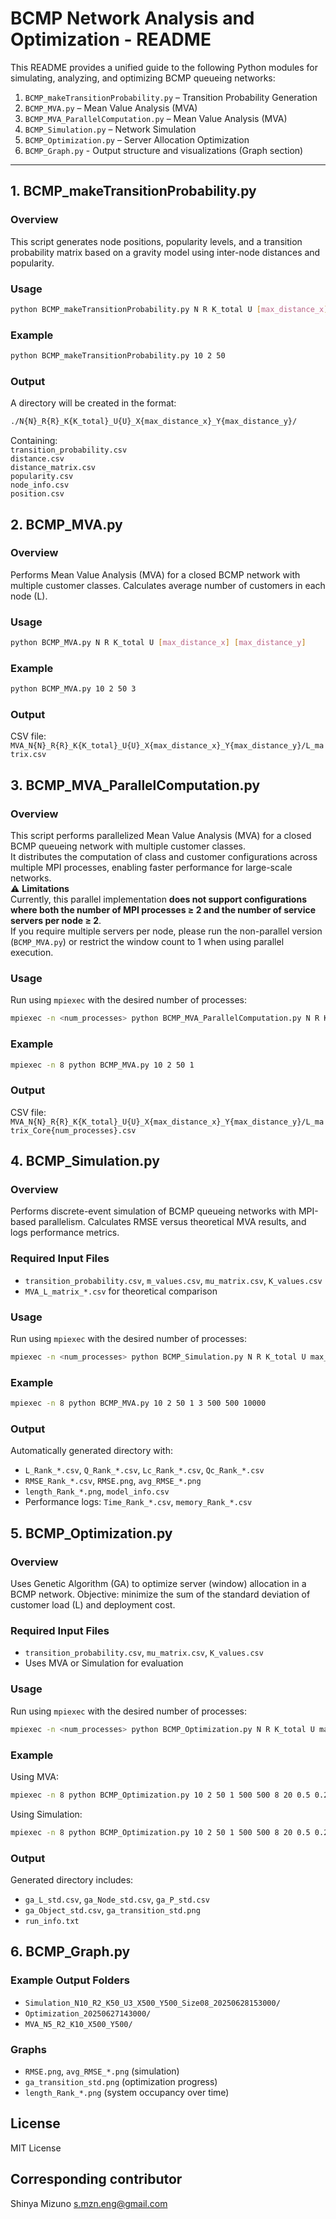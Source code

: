 # BCMP Network Analysis and Optimization - README

This README provides a unified guide to the following Python modules for simulating, analyzing, and optimizing BCMP queueing networks:

1. `BCMP_makeTransitionProbability.py` – Transition Probability Generation  
2. `BCMP_MVA.py` – Mean Value Analysis (MVA)
3. `BCMP_MVA_ParallelComputation.py` – Mean Value Analysis (MVA)
4. `BCMP_Simulation.py` – Network Simulation  
5. `BCMP_Optimization.py` – Server Allocation Optimization  
6. `BCMP_Graph.py` - Output structure and visualizations (Graph section)  

---

## 1. BCMP_makeTransitionProbability.py

### Overview
This script generates node positions, popularity levels, and a transition probability matrix based on a gravity model using inter-node distances and popularity.

### Usage
```bash
python BCMP_makeTransitionProbability.py N R K_total U [max_distance_x] [max_distance_y]
```

### Example
```bash
python BCMP_makeTransitionProbability.py 10 2 50
```

### Output
A directory will be created in the format:
```bash
./N{N}_R{R}_K{K_total}_U{U}_X{max_distance_x}_Y{max_distance_y}/
```

Containing:  
`transition_probability.csv`  
`distance.csv`  
`distance_matrix.csv`  
`popularity.csv`  
`node_info.csv`  
`position.csv`  


## 2. BCMP_MVA.py 

### Overview
Performs Mean Value Analysis (MVA) for a closed BCMP network with multiple customer classes. Calculates average number of customers in each node (L).

### Usage
```bash
python BCMP_MVA.py N R K_total U [max_distance_x] [max_distance_y]
```

### Example
```bash
python BCMP_MVA.py 10 2 50 3
```

### Output
CSV file:  
`MVA_N{N}_R{R}_K{K_total}_U{U}_X{max_distance_x}_Y{max_distance_y}/L_matrix.csv`  



## 3. BCMP_MVA_ParallelComputation.py

### Overview
This script performs parallelized Mean Value Analysis (MVA) for a closed BCMP queueing network with multiple customer classes.  
It distributes the computation of class and customer configurations across multiple MPI processes, enabling faster performance for large-scale networks.  
⚠️ **Limitations**  
Currently, this parallel implementation **does not support configurations where both the number of MPI processes ≥ 2 and the number of service servers per node ≥ 2**.  
If you require multiple servers per node, please run the non-parallel version (`BCMP_MVA.py`) or restrict the window count to 1 when using parallel execution.


### Usage
Run using `mpiexec` with the desired number of processes:
```bash
mpiexec -n <num_processes> python BCMP_MVA_ParallelComputation.py N R K_total [max_distance_x] [max_distance_y]
```

### Example
```bash
mpiexec -n 8 python BCMP_MVA.py 10 2 50 1
```

### Output
CSV file:  
`MVA_N{N}_R{R}_K{K_total}_U{U}_X{max_distance_x}_Y{max_distance_y}/L_matrix_Core{num_processes}.csv`  



## 4. BCMP_Simulation.py

### Overview
Performs discrete-event simulation of BCMP queueing networks with MPI-based parallelism. Calculates RMSE versus theoretical MVA results, and logs performance metrics.

### Required Input Files
- `transition_probability.csv`, `m_values.csv`, `mu_matrix.csv`, `K_values.csv`
- `MVA_L_matrix_*.csv` for theoretical comparison

### Usage
Run using `mpiexec` with the desired number of processes:
```bash
mpiexec -n <num_processes> python BCMP_Simulation.py N R K_total U max_x max_y sim_time
```

### Example
```bash
mpiexec -n 8 python BCMP_MVA.py 10 2 50 1 3 500 500 10000
```

### Output
Automatically generated directory with:
- `L_Rank_*.csv`, `Q_Rank_*.csv`, `Lc_Rank_*.csv`, `Qc_Rank_*.csv`
- `RMSE_Rank_*.csv`, `RMSE.png`, `avg_RMSE_*.png`
- `length_Rank_*.png`, `model_info.csv`
- Performance logs: `Time_Rank_*.csv`, `memory_Rank_*.csv`



## 5. BCMP_Optimization.py

### Overview
Uses Genetic Algorithm (GA) to optimize server (window) allocation in a BCMP network. Objective: minimize the sum of the standard deviation of customer load (L) and deployment cost.

### Required Input Files
- `transition_probability.csv`, `mu_matrix.csv`, `K_values.csv`
- Uses MVA or Simulation for evaluation

### Usage
Run using `mpiexec` with the desired number of processes:
```bash
mpiexec -n <num_processes> python BCMP_Optimization.py N R K_total U max_x max_y npop ngen crosspb mutpb P algorithm [sim_time]
```

### Example
Using MVA:
```bash
mpiexec -n 8 python BCMP_Optimization.py 10 2 50 1 500 500 8 20 0.5 0.2 1 1
```
Using Simulation:
```bash
mpiexec -n 8 python BCMP_Optimization.py 10 2 50 1 500 500 8 20 0.5 0.2 1 2 10000
```

### Output
Generated directory includes:
- `ga_L_std.csv`, `ga_Node_std.csv`, `ga_P_std.csv`
- `ga_Object_std.csv`, `ga_transition_std.png`
- `run_info.txt`


## 6. BCMP_Graph.py

### Example Output Folders
- `Simulation_N10_R2_K50_U3_X500_Y500_Size08_20250628153000/`
- `Optimization_20250627143000/`
- `MVA_N5_R2_K10_X500_Y500/`

### Graphs
- `RMSE.png`, `avg_RMSE_*.png` (simulation)
- `ga_transition_std.png` (optimization progress)
- `length_Rank_*.png` (system occupancy over time)



## License
MIT License

## Corresponding contributor
Shinya Mizuno
s.mzn.eng@gmail.com












